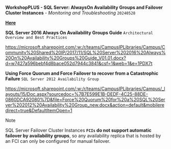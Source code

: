 **WorkshopPLUS - SQL Server: AlwaysOn Availability Groups and Failover Cluster Instances** - *Monitoring and Troubleshooting* `20240528`

[**Here**](https://mslearningcampus.com/LabSeries/19855)


**SQL Server 2016 Always On Availability Groups Guide** `Architectural Overview and Best Practices`

https://microsoft.sharepoint.com/:w:/r/teams/CampusIPLibraries/Campus/Community%20Shared%20IP/2017/11/SQL%20Server%202016%20Always%20On%20Availability%20Groups%20Guide_V01.01.docx?d=w7427a596bebf4d8bace052d7944c3841&csf=1&web=1&e=1PDX7t


**Using Force Quorum and Force Failover to recover from a Catastrophic Failure** `SQL Server 2012 Availability Group`

https://microsoft.sharepoint.com/:w:/r/teams/CampusIPLibraries/Campus/_layouts/15/Doc.aspx?sourcedoc=%7B7E599E1B-DEDF-4C25-88DE-0860DCA92080%7D&file=Force%20Quorum%20for%20a%20SQL%20Server%202012%20Availability%20Group_new.docx&action=default&mobileredirect=true&DefaultItemOpen=1

> [!Note]
> SQL Server Failover Cluster Instances **`FCIs` do not support automatic failover by availability groups**, so any availability replica that is hosted by an FCI can only be configured for manual failover.
